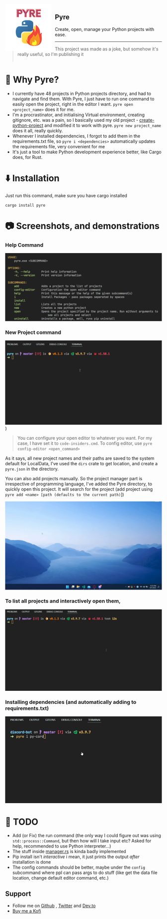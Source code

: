 <img src="./logo.png" alt="Pyre Logo" style="float: left; margin: 0 10px 0 0;" align="left" height="150" width="150">

## Pyre

Create, open, manage your Python projects with ease.

***
> This project was made as a joke, but somehow it's really useful, so I'm publishing it
<br><br>
# 👀 Why Pyre?

- I currently have 48 projects in Python projects directory, and had to navigate and find them. With Pyre, I just have to run one command to easily open the project, right in the editor I want. `pyre open <project_name>` does it for me.
- I'm a procrastinator, and initialising Virtual environment, creating gitignore, etc. was a pain, so I basically used my old project - [create-python-project](https://github.com/dhravya/create-python-project) and modified it to work with pyre. `pyre new project_name` does it all, really quickly.
- Whenever I installed dependencies, I forgot to add them in the requirements.txt file, so `pyre i <dependencies>` automatically updates the requirements file, very convenient for me
- It's just a tool to make Python development experience better, like Cargo does, for Rust.

# ⬇️ Installation

Just run this command, make sure you have cargo installed
```
cargo install pyre
```

# 📷 Screenshots, and demonstrations

### Help Command
![pyre help](https://github.com/Dhravya/pyre/blob/11b56eee3ead32e104079638dade03f4b62a36d0/assets/help.png?raw=true)

### New Project command
![Pyre new discord_bot](https://github.com/Dhravya/pyre/blob/11b56eee3ead32e104079638dade03f4b62a36d0/assets/new_command.gif?raw=true))

> You can configure your open editor to whatever you want. For my case, I have set it to `code-insiders.cmd`. To config editor, use `pyre config-editor <open_command>`

As it says, all new project names and their paths are saved to the system default for LocalData, I've used the `dirs` crate to get location, and create a `pyre.json` in the directory.

You can also add projects manually. So the project manager part is irrespective of programming language, I've added the Pyre directory, to quickly open this project. It will search for the project (add project using `pyre add <name> [path (defaults to the current path)`])

![pyre open project_name](https://github.com/Dhravya/pyre/blob/11b56eee3ead32e104079638dade03f4b62a36d0/assets/open_command.gif?raw=true)

### To list all projects and interactively open them, 

![pyre list](https://github.com/Dhravya/pyre/blob/11b56eee3ead32e104079638dade03f4b62a36d0/assets/list_and_open.gif?raw=true)

### Installing dependencies (and automatically adding to requirements.txt)

![pyre install](https://github.com/Dhravya/pyre/blob/11b56eee3ead32e104079638dade03f4b62a36d0/assets/install_command.gif?raw=true)

# 📃 TODO
- Add (or Fix) the run command (the only way I could figure out was using `std::process::Command`, but then how will I take input etc? Asked for help, recommended to use Python interpreter...)
- The stuff inside [manager.rs](./src/manager.rs) is kinda badly implemented 
- Pip install isn't *interactive* i mean, it just prints the output *after* installation is done
- The config commands should be better, maybe under the `config` subcommand where ppl can pass args to do stuff (like get the data file location, change default editor command, etc.)

## Support
- Follow me on [Github](https://github.com/dhravya) , [Twitter](https://twitter.com/dhravyashah) and [Dev.to](https://dev.to/dhravya) 
- [Buy me a Kofi](https://ko-fi.com/dhravya)